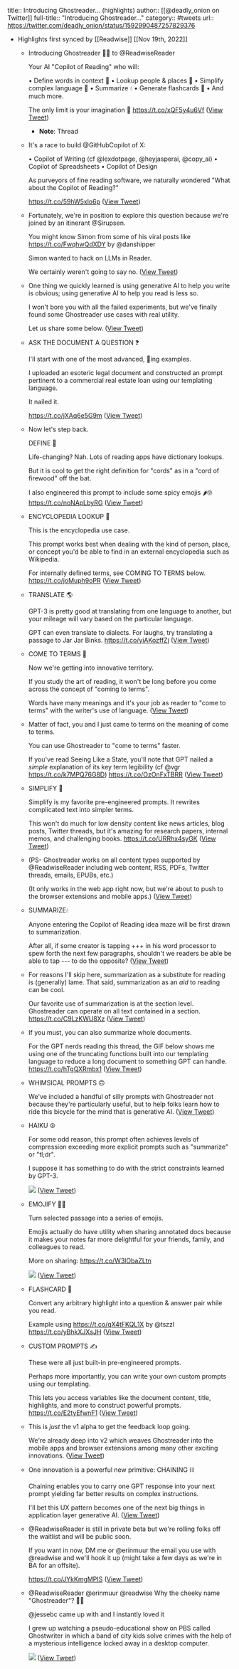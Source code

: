 title:: Introducing Ghostreader... (highlights)
author:: [[@deadly_onion on Twitter]]
full-title:: "Introducing Ghostreader..."
category:: #tweets
url:: https://twitter.com/deadly_onion/status/1592990487257829376

- Highlights first synced by [[Readwise]] [[Nov 19th, 2022]]
	- Introducing Ghostreader 👻🤓 to @ReadwiseReader
	  
	  Your AI "Copilot of Reading" who will:
	  
	  • Define words in context 📖
	  • Lookup people & places 🔎
	  • Simplify complex language 👶
	  • Summarize 💧
	  • Generate flashcards 📇
	  • And much more.
	  
	  The only limit is your imagination 🤯 https://t.co/xQF5y4u6Vf ([View Tweet](https://twitter.com/deadly_onion/status/1592990487257829376))
		- **Note**: Thread
	- It's a race to build @GitHubCopilot of X:
	  
	  • Copilot of Writing (cf @lexdotpage, @heyjasperai, @copy_ai)
	  • Copilot of Spreadsheets
	  • Copilot of Design
	  
	  As purveyors of fine reading software, we naturally wondered "What about the Copilot of Reading?"
	  
	  https://t.co/59hW5xlo6p ([View Tweet](https://twitter.com/deadly_onion/status/1592990490810384384))
	- Fortunately, we're in position to explore this question because we're joined by an itinerant @Sirupsen.
	  
	  You might know Simon from some of his viral posts like https://t.co/FwqhwQdXDY by @danshipper
	  
	  Simon wanted to hack on LLMs in Reader.
	  
	  We certainly weren't going to say no. ([View Tweet](https://twitter.com/deadly_onion/status/1592990493893267456))
	- One thing we quickly learned is using generative AI to help you write is obvious; using generative AI to help you read is less so.
	  
	  I won't bore you with all the failed experiments, but we've finally found some Ghostreader use cases with real utility.
	  
	  Let us share some below. ([View Tweet](https://twitter.com/deadly_onion/status/1592990496502083585))
	- ASK THE DOCUMENT A QUESTION ❓
	  
	  I'll start with one of the most advanced, 🤯ing examples.
	  
	  I uploaded an esoteric legal document and constructed an prompt pertinent to a commercial real estate loan using our templating language.
	  
	  It nailed it.
	  
	  https://t.co/jXAq6e5G9m ([View Tweet](https://twitter.com/deadly_onion/status/1592990499073191936))
	- Now let's step back.
	  
	  DEFINE 📖
	  
	  Life-changing? Nah. Lots of reading apps have dictionary lookups.
	  
	  But it is cool to get the right definition for "cords" as in a "cord of firewood" off the bat.
	  
	  I also engineered this prompt to include some spicy emojis 🌶️🤓 https://t.co/noNApLbyRG ([View Tweet](https://twitter.com/deadly_onion/status/1592990513321254912))
	- ENCYCLOPEDIA LOOKUP 📕
	  
	  This is the encyclopedia use case.
	  
	  This prompt works best when dealing with the kind of person, place, or concept you'd be able to find in an external encyclopedia such as Wikipedia.
	  
	  For internally defined terms, see COMING TO TERMS below. https://t.co/joMuph9oPR ([View Tweet](https://twitter.com/deadly_onion/status/1592990526885617664))
	- TRANSLATE 🌎
	  
	  GPT-3 is pretty good at translating from one language to another, but your mileage will vary based on the particular language.
	  
	  GPT can even translate to dialects. For laughs, try translating a passage to Jar Jar Binks. https://t.co/yiAKozffZj ([View Tweet](https://twitter.com/deadly_onion/status/1592990542001905664))
	- COME TO TERMS 🤝
	  
	  Now we're getting into innovative territory.
	  
	  If you study the art of reading, it won't be long before you come across the concept of "coming to terms".
	  
	  Words have many meanings and it's your job as reader to "come to terms" with the writer's use of language. ([View Tweet](https://twitter.com/deadly_onion/status/1592990545663565825))
	- Matter of fact, you and I just came to terms on the meaning of come to terms.
	  
	  You can use Ghostreader to "come to terms" faster.
	  
	  If you've read Seeing Like a State, you'll note that GPT nailed a *simple* explanation of its key term legibility (cf @vgr https://t.co/k7MPQ76G8D) https://t.co/OzOnFxTBRR ([View Tweet](https://twitter.com/deadly_onion/status/1592990557696974848))
	- SIMPLIFY 👶
	  
	  Simplify is my favorite pre-engineered prompts. It rewrites complicated text into simpler terms.
	  
	  This won't do much for low density content like news articles, blog posts, Twitter threads, but it's amazing for research papers, internal memos, and challenging books. https://t.co/URRhx4syGK ([View Tweet](https://twitter.com/deadly_onion/status/1592990572561645568))
	- (PS- Ghostreader works on all content types supported by @ReadwiseReader including web content, RSS, PDFs, Twitter threads, emails, EPUBs, etc.)
	  
	  (It only works in the web app right now, but we're about to push to the browser extensions and mobile apps.) ([View Tweet](https://twitter.com/deadly_onion/status/1592990576277716992))
	- SUMMARIZE💧
	  
	  Anyone entering the Copilot of Reading idea maze will be first drawn to summarization.
	  
	  After all, if some creator is tapping +++ in his word processor to spew forth the next few paragraphs, shouldn't we readers be able be able to tap --- to do the opposite? ([View Tweet](https://twitter.com/deadly_onion/status/1592990578882465792))
	- For reasons I'll skip here, summarization as a substitute for reading is (generally) lame. That said, summarization as an *aid* to reading can be cool.
	  
	  Our favorite use of summarization is at the section level. Ghostreader can operate on all text contained in a section. https://t.co/C9LzKWU8Xz ([View Tweet](https://twitter.com/deadly_onion/status/1592990590496448513))
	- If you must, you can also summarize whole documents.
	  
	  For the GPT nerds reading this thread, the GIF below shows me using one of the truncating functions built into our templating language to reduce a long document to something GPT can handle. https://t.co/hTgQXRmbx1 ([View Tweet](https://twitter.com/deadly_onion/status/1592990604597698560))
	- WHIMSICAL PROMPTS 🙃
	  
	  We've included a handful of silly prompts with Ghostreader not because they're particularly useful, but to help folks learn how to ride this bicycle for the mind that is generative AI. ([View Tweet](https://twitter.com/deadly_onion/status/1592990607978295297))
	- HAIKU ☮️
	  
	  For some odd reason, this prompt often achieves levels of compression exceeding more explicit prompts such as "summarize" or "tl;dr".
	  
	  I suppose it has something to do with the strict constraints learned by GPT-3. 
	  
	  ![](https://pbs.twimg.com/media/FhtwhOaVEAAdxPp.jpg) ([View Tweet](https://twitter.com/deadly_onion/status/1592990615398060032))
	- EMOJIFY 🚴🧠
	  
	  Turn selected passage into a series of emojis.
	  
	  Emojis actually do have utility when sharing annotated docs because it makes your notes far more delightful for your friends, family, and colleagues to read.
	  
	  More on sharing: https://t.co/W3lObaZLtn 
	  
	  ![](https://pbs.twimg.com/media/Fhtwhs4UYAA6PWF.jpg) ([View Tweet](https://twitter.com/deadly_onion/status/1592990623031644160))
	- FLASHCARD 📇
	  
	  Convert any arbitrary highlight into a question & answer pair while you read.
	  
	  Example using https://t.co/qX4tFKQL1X by @tszzl https://t.co/yBhkXJXsJH ([View Tweet](https://twitter.com/deadly_onion/status/1592990636763803649))
	- CUSTOM PROMPTS ✍️
	  
	  These were all just built-in pre-engineered prompts.
	  
	  Perhaps more importantly, you can write your own custom prompts using our templating.
	  
	  This lets you access variables like the document content, title, highlights, and more to construct powerful prompts. https://t.co/E2tyEfwnF1 ([View Tweet](https://twitter.com/deadly_onion/status/1592990657206886400))
	- This is *just* the v1 alpha to get the feedback loop going.
	  
	  We're already deep into v2 which weaves Ghostreader into the mobile apps and browser extensions among many other exciting innovations. ([View Tweet](https://twitter.com/deadly_onion/status/1592990660860071937))
	- One innovation is a powerful new primitive: CHAINING ⛓️
	  
	  Chaining enables you to carry one GPT response into your next prompt yielding far better results on complex instructions.
	  
	  I'll bet this UX pattern becomes one of the next big things in application layer generative AI. ([View Tweet](https://twitter.com/deadly_onion/status/1592990663401824256))
	- @ReadwiseReader is still in private beta but we're rolling folks off the waitlist and will be public soon.
	  
	  If you want in now, DM me or @erinmuur the email you use with @readwise and we'll hook it up (might take a few days as we're in BA for an offsite).
	  
	  https://t.co/JYkKmgMPIS ([View Tweet](https://twitter.com/deadly_onion/status/1592990665968787457))
	- @ReadwiseReader @erinmuur @readwise Why the cheeky name "Ghostreader"? 👻🤓
	  
	  @jessebc came up with and I instantly loved it
	  
	  I grew up watching a pseudo-educational show on PBS called Ghostwriter in which a band of city kids solve crimes with the help of a mysterious intelligence locked away in a desktop computer. 
	  
	  ![](https://pbs.twimg.com/media/FhxkZIAUYAUGqGl.png) ([View Tweet](https://twitter.com/deadly_onion/status/1593258846461403137))